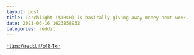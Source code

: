 ```yaml
--- 
layout: post 
title: Torchlight ($TRCH) is basically giving away money next week. 
date: 2021-06-16 1623858932 
categories: reddit 
--- 
```

https://redd.it/o184kn